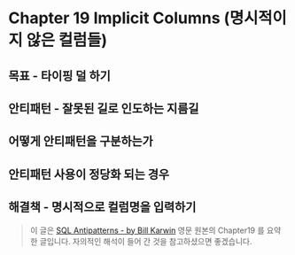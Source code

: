# Chapter 19 Implicit Columns (명시적이지 않은 컬럼들)

## 목표 - 타이핑 덜 하기

## 안티패턴 - 잘못된 길로 인도하는 지름길

## 어떻게 안티패턴을 구분하는가

## 안티패턴 사용이 정당화 되는 경우

## 해결책 - 명시적으로 컬럼명을 입력하기

> 이 글은 [SQL Antipatterns - by Bill Karwin](https://pragprog.com/titles/bksqla/sql-antipatterns/) 영문 원본의 Chapter19 를 요약한 글입니다. 자의적인 해석이 들어 간 것을 참고하셨으면 좋겠습니다.
